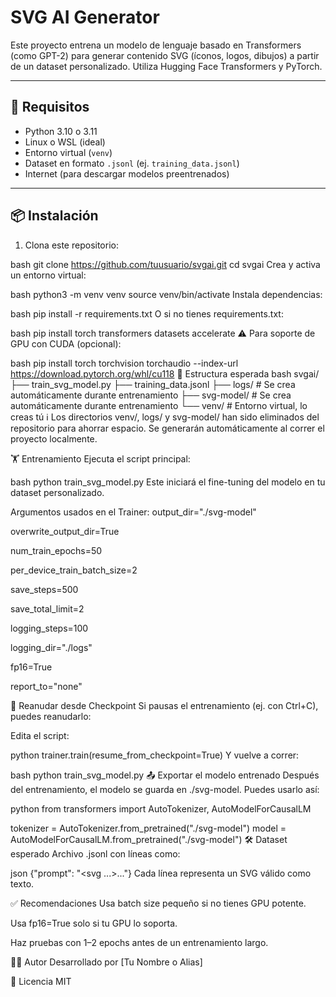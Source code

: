 # SVG AI Generator

Este proyecto entrena un modelo de lenguaje basado en Transformers (como GPT-2) para generar contenido SVG (íconos, logos, dibujos) a partir de un dataset personalizado. Utiliza Hugging Face Transformers y PyTorch.

---

## 🧠 Requisitos

- Python 3.10 o 3.11
- Linux o WSL (ideal)
- Entorno virtual (`venv`)
- Dataset en formato `.jsonl` (ej. `training_data.jsonl`)
- Internet (para descargar modelos preentrenados)

---

## 📦 Instalación

1. Clona este repositorio:

bash
git clone https://github.com/tuusuario/svgai.git
cd svgai
Crea y activa un entorno virtual:

bash
python3 -m venv venv
source venv/bin/activate
Instala dependencias:

bash
pip install -r requirements.txt
O si no tienes requirements.txt:

bash
pip install torch transformers datasets accelerate
⚠️ Para soporte de GPU con CUDA (opcional):

bash
pip install torch torchvision torchaudio --index-url https://download.pytorch.org/whl/cu118
📁 Estructura esperada
bash
svgai/
├── train_svg_model.py
├── training_data.jsonl
├── logs/              # Se crea automáticamente durante entrenamiento
├── svg-model/         # Se crea automáticamente durante entrenamiento
└── venv/              # Entorno virtual, lo creas tú
ℹ️ Los directorios venv/, logs/ y svg-model/ han sido eliminados del repositorio para ahorrar espacio. Se generarán automáticamente al correr el proyecto localmente.

🏋️ Entrenamiento
Ejecuta el script principal:

bash
python train_svg_model.py
Este iniciará el fine-tuning del modelo en tu dataset personalizado.

Argumentos usados en el Trainer:
output_dir="./svg-model"

overwrite_output_dir=True

num_train_epochs=50

per_device_train_batch_size=2

save_steps=500

save_total_limit=2

logging_steps=100

logging_dir="./logs"

fp16=True

report_to="none"

🔄 Reanudar desde Checkpoint
Si pausas el entrenamiento (ej. con Ctrl+C), puedes reanudarlo:

Edita el script:

python
trainer.train(resume_from_checkpoint=True)
Y vuelve a correr:

bash
python train_svg_model.py
📤 Exportar el modelo entrenado
Después del entrenamiento, el modelo se guarda en ./svg-model. Puedes usarlo así:

python
from transformers import AutoTokenizer, AutoModelForCausalLM

tokenizer = AutoTokenizer.from_pretrained("./svg-model")
model = AutoModelForCausalLM.from_pretrained("./svg-model")
🛠 Dataset esperado
Archivo .jsonl con líneas como:

json
{"prompt": "<svg ...>...</svg>"}
Cada línea representa un SVG válido como texto.

✅ Recomendaciones
Usa batch size pequeño si no tienes GPU potente.

Usa fp16=True solo si tu GPU lo soporta.

Haz pruebas con 1–2 epochs antes de un entrenamiento largo.

🧑‍💻 Autor
Desarrollado por [Tu Nombre o Alias]

📄 Licencia
MIT
